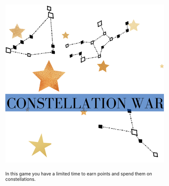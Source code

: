# ![Constellation wars](https://raw.githubusercontent.com/gabboraron/js13K_2021_VR/main/constellation%20war.png)

In this game you have a limited time to earn points and spend them on constellations.
